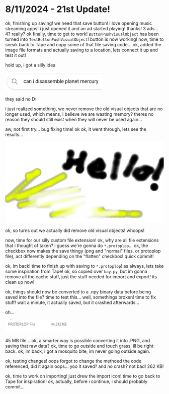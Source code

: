 # 8/11/2024 - 21st Update!

ok, finishing up saving! we need that save button! i love opening music streaming apps! i just opened it and an ad started playing! thanks! 3 ads... 4? really? ok finally, time to get to work! `ButtonPushVisualObject` has been turned into `TextButtonPushVisualObject`! button is now working! now, time to sneak back to Tape and copy some of that file saving code... ok, added the image file formats and actually saving to a location, lets connect it up and test it out!

hold up, i got a silly idea

![hmm](</updatelogs/images/082024/08112024 - 1.png>)

they said no D:

i just realized something, we never remove the old visual objects that are no longer used, which means, i believe we are wasting memory? theres no reason they should still exist when they will never be used again... 

aw, not first try... bug fixing time! ok ok, it went through, lets see the results...

![yay!](</updatelogs/images/082024/08112024 - 2.png>)

ok, so turns out we actually did remove old visual objects! whoops!

now, time for our silly custom file extension! ok, why are all file extensions that i thought of taken? i guess we're gonna do `*.protoplop`... ok, the checkbox now makes the save thingy (png and "normal" files, or protoplop file), act differently depending on the "flatten" checkbox! quick commit!

ok, im back! time to finish up with saving to `*.protoplop`! as always, lets take some inspiration from Tape! ok, so copied over `bay.py`, but im gonna remove all the cache stuff, just the stuff needed for import and export! its clean up now!

ok, things should now be converted to a .npy binary data before being saved into the file? time to test this... well, somethings broken! time to fix stuff! wait a minute, it actually saved, but it crashed afterwards...

oh...

![alt text](</updatelogs/images/082024/08112024 - 3.png>)

45 MB file... ok, a smarter way is possible converting it into .PNG, and saving that raw data? ok, time to go outside and touch grass, ill be right back. ok, im back, i got a mosquito bite, im never going outside again.

ok, testing changes! oops forgot to change the methoed the code referenced, did it again oops... yoo it saved? and no crash? not bad! 262 KB!

ok, time to work on importing! just drew the import icon! time to go back to Tape for inspiration! ok, actually, before i continue, i should probably commit...